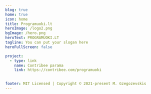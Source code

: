 ```yaml
---
blog: true
home: true
icon: home
title: Programuoki.lt
heroImage: /logo2.png
bgImage: /hero.png
heroText: PROGRAMUOKI.LT
tagline: You can put your slogan here
heroFullScreen: false

project:
  - type: link
    name: Contribee parama
    link: https://contribee.com/programuoki
  

footer: MIT Licensed | Copyright © 2021-present M. Gzegozevskis
---
```


